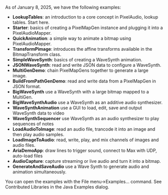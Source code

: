 As of January 8, 2025, we have the following examples:

- **LookupTables**: an introduction to a core concept in PixelAudio, lookup tables. Start here. 
- **Starter**: basics of creating a PixelMapGen instance and plugging it into a PixelAudioMapper.
- **QuickAnimation**: a simple way to animate a bitmap using PixelAudioMapper.
- **TransformPimage**: introduces the affine transforms available in the BitmapTransform class.
- **SimpleWaveSynth**: basics of creating a WaveSynth animation. 
- **JSONWaveSynth**: read and write JSON data to configure a WaveSynth.
- **MultiGenDemo**: chain PixelMapGens together to generate a large image.
- **BuildFromPathGenDemo**: read and write data from a PixelMapGen in JSON format. 
- **BigWaveSynth** use a WaveSynth with a large bitmap mapped to a MultiGen. 
- **BigWaveSynthAudio** use a WaveSynth as an additive audio synthesizer.
- **WaveSynthAnimation** use a GUI to load, edit, save and output WaveSynth data to video
- **WaveSynthSequencer** use WaveSynth as an audio synthesizer to play sequences of notes
- **LoadAudioToImage**: read an audio file, trancode it into an image and then play audio samples. 
- **LoadImageToAudio**: read, write, play, and mix channels of images and audio files. 
- **AriaDemoApp**: draw lines to trigger sound, connect to Max with UDP, auto-load files
- **AudioCapture**: capture streaming or live audio and turn it into a bitmap.
- **GenerateAndSaveAudio** use a Wave Synth to generate audio and animation simultaneously.

You can open the examples with the File menu->Examples... command. See Contributed Libraries in the Java Examples dialog. 
